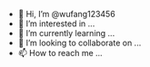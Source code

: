 - 👋 Hi, I’m @wufang123456
- 👀 I’m interested in ...
- 🌱 I’m currently learning ...
- 💞️ I’m looking to collaborate on ...
- 📫 How to reach me ...

<!---
wufang123456/wufang123456 is a ✨ special ✨ repository because its `README.md` (this file) appears on your GitHub profile.
You can click the Preview link to take a look at your changes.
@OSSDAO-ORG•AIRDROP-0xBd90C4602403DdC6c891E54dEbf9b269124aE1B9

